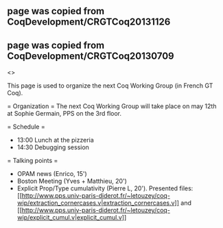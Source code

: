 ## page was copied from CoqDevelopment/CRGTCoq20131126
## page was copied from CoqDevelopment/CRGTCoq20130709
<<TableOfContents>>

This page is used to organize the next Coq Working Group (in French GT Coq).

= Organization =
The next Coq Working Group will take place on may 12th at Sophie Germain, PPS on the 3rd floor.

= Schedule =
 * 13:00 Lunch at the pizzeria
 * 14:30 Debugging session

= Talking points =
 * OPAM news (Enrico, 15')
 * Boston Meeting (Yves + Matthieu, 20')
 * Explicit Prop/Type cumulativity (Pierre L, 20'). Presented files: [[http://www.pps.univ-paris-diderot.fr/~letouzey/coq-wip/extraction_cornercases.v|extraction_cornercases.v]] and [[http://www.pps.univ-paris-diderot.fr/~letouzey/coq-wip/explicit_cumul.v|explicit_cumul.v]]
